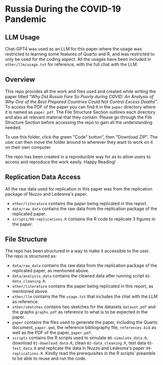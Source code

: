 # Russia During the COVID-19 Pandemic

## LLM Usage

Chat-GPT4 was used as an LLM for this paper where the usage was restricted to learning some features of Quarto and R, and was restricted to only be used for the coding aspect. All the usages have been included in `other/llm/usage.txt` for reference, with the full chat with the LLM.

## Overview

This repo provides all the work and files used and created while writing the paper titled *"Why Did Russia Fare So Poorly during COVID: An Analysis of Why One of the Best Prepared Countries Could Not Control Excess Deaths"*. To access the PDF of the paper you can find it in the `paper` directory where it is named as `paper.pdf`. The File Structure Section outlines each directory and also all relevant material that they contain. Please go through the File Structure Section before accessing the repo to gain all the understanding needed.

To use this folder, click the green "Code" button", then "Download ZIP". The user can then move the folder around to wherever they want to work on it on their own computer.

The repo has been created in a reproducible way for as to allow users to access and reproduce the work easily. Happy Reading!

## Replication Data Access

All the raw data used for replication in this paper was from the replication package of Nuzzo and Ledesma's paper. 
-   `other/literature` contains the paper being replicated in this report.
-   `data/raw_data` contains the raw data from the replication package of the replicated paper.
-   `scripts/99-replications.R` contains the R code to replicate 3 figures in the paper.

## File Structure

The repo has been structured in a way to make it accessible to the user. The repo is structured as:

-   `data/raw_data` contains the raw data from the replication package of the replicated paper, as mentioned above.
-   `data/analysis_data` contains the cleaned data after running script `02-data_cleaning.R`.
-   `other/literature` contains the paper being replicated in this report, as mentioned above.
-   `other/llm` contains the file `usage.txt` that includes the chat with the LLM as reference.
-   `other/sketches` contains two sketches for the datasets `dataset.pdf` and the graphs `graphs.pdf` as reference to what is to be expected in the paper.
-   `paper` contains the files used to generate the paper, including the Quarto document, `paper.qmd`, the reference bibliography file, `references.bib` as well as the PDF of the paper, `paper.pdf`. 
-   `scripts` contains the R scripts used to simulate `00-simulate_data.R`, download `01-download_data.R`, clean `02-data_cleaning.R`, test data `03-test_data.R` and replicate the data in Nuzzo and Ledesma's paper `99-replications.R`. Kindly read the prerequisites in the R scripts' preamble to be able to reuse and run the code.


